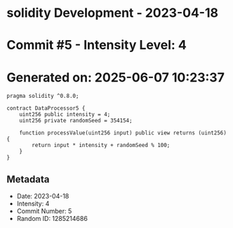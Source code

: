 ﻿# solidity Development - 2023-04-18
# Commit #5 - Intensity Level: 4
# Generated on: 2025-06-07 10:23:37
```solidity
pragma solidity ^0.8.0;

contract DataProcessor5 {
    uint256 public intensity = 4;
    uint256 private randomSeed = 354154;

    function processValue(uint256 input) public view returns (uint256) {
        return input * intensity + randomSeed % 100;
    }
}
```
## Metadata
- Date: 2023-04-18
- Intensity: 4
- Commit Number: 5
- Random ID: 1285214686
